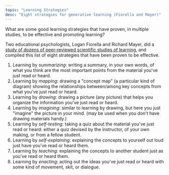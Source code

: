 ```yaml
---
topic: "Learning Strategies"
desc: "Eight strategies for generative learning (Fiorella and Mayer)"
---
```


What are some good learning strategies that have proven, in multiple studies, to be effective and promoting learning?

Two educational psychologists, Logan Fiorella and Richard Mayer, did a [study of dozens of peer-reviewed scientific studies
of learning](http://www.cambridge.org/us/academic/subjects/psychology/educational-psychology/learning-generative-activity-eight-learning-strategies-promote-understanding?format=HB), and compiled this list of 
eight strategies that have been proven to be effective.   

1.  Learning by *summarizing*: writing a summary, in your own
    words, of what you think are the most important points from the
    material you've just read or heard.
2.  Learning by *mapping*: drawing a "concept map" (a particular
    kind of diagram) showing the relationships between/among key concepts
    from what you've just read or heard.
3.  Learning by *drawing*: drawing a picture (any picture) that helps you organize the information you've just read or heard.
4.  Learning by *imagining*: similar to learning by drawing, but here you just "imagine" the picture in your mind.  (may be used when you don't have drawing materials handy.)
5.  Learning by *self-testing*: taking a quiz about the material
    you've just read or heard: either a quiz devised by the instructor,
    of your own making, or from a fellow student.
6.  Learning by *self-explaining*: explaining the concepts to
    yourself out loud just have you've read or heard them.
7.  Learning by *teaching*: explaining the concepts to another
    student just as you've read or heard them.
8.  Learning by *enacting*: acting out the ideas you've just read
    or heard with some kind of movement, skit, or dialogue.
